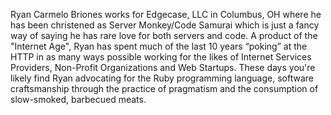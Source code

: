 Ryan Carmelo Briones works for Edgecase, LLC in Columbus, OH where he has been christened as Server Monkey/Code Samurai which is just a fancy way of saying he has rare love for both servers and code. A product of the "Internet Age", Ryan has spent much of the last 10 years “poking” at the HTTP in as many ways possible working for the likes of Internet Services Providers, Non-Profit Organizations and Web Startups. These days you're likely find Ryan advocating for the Ruby programming language, software craftsmanship through the practice of pragmatism and the consumption of slow-smoked, barbecued meats.